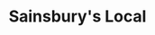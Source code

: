 ---
title: "Sainsbury's Local"
url: /edinburgh/sainsburys-local-st-andrew-square/
shop: convenience
---